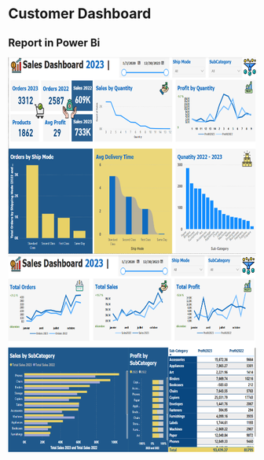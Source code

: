 # Customer Dashboard



## Report in Power Bi
<img src="./img5.png" alt="2" width="700" height="400">
<img src="./img4.png" alt="2" width="700" height="400">
